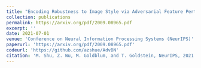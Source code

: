 ```yaml
---
title: "Encoding Robustness to Image Style via Adversarial Feature Perturbations"
collection: publications
permalink: https://arxiv.org/pdf/2009.08965.pdf
excerpt: ''
date: 2021-07-01
venue: 'Conference on Neural Information Processing Systems (NeurIPS)'
paperurl: 'https://arxiv.org/pdf/2009.08965.pdf'
codeurl: 'https://github.com/azshue/AdvBN'
citation: 'M. Shu, Z. Wu, M. Goldblum, and T. Goldstein, NeurIPS, 2021'
---
```

